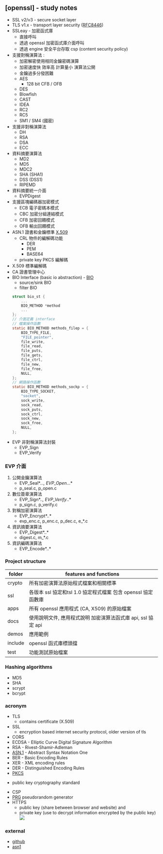 ## [openssl] - study notes

* SSL v2/v3 - secure socket layer
* TLS v1.x - transport layer security ([RFC8446](https://datatracker.ietf.org/doc/html/rfc8446))
* SSLeay - 加密函式庫
    - 直接呼叫
    - 透過 openssl 加密函式庫介面呼叫
    - 透過 engine 安全平台存取 csp (content security policy)
* 支援對稱演算法 :
    * 加密解密使用相同金鑰密碼演算
    * 加密速度快 效率高 計算量小 演算法公開
    * 金鑰過多分發困難
    - AES
        - 128 bit CFB / OFB
    - DES
    - Blowfish
    - CAST
    - IDEA
    - RC2
    - RC5
    - SM1 / SM4 (國密)
* 支援非對稱演算法
    - DH
    - RSA
    - DSA
    - ECC
* 資料摘要演算法
    - MD2
    - MD5
    - MDC2
    - SHA (SHA1)
    - DSS (DSS1)
    - RIPEMD
* 資料摘要統一介面
    - EVPDigest
* 支援區塊編碼器加密模式
    - ECB 電子密碼本模式
    - CBC 加密分組連結模式
    - CFB 加密回饋模式
    - OFB 輸出回饋模式
* ASN.1 證書和金鑰標準 [X.509](https://datatracker.ietf.org/doc/html/rfc5280)
    - CRL 物件的編解碼功能
        - DER
        - PEM
        - BASE64
    - private key PKCS 編解碼
* X.509 標準編解碼
* CA 證書管理中心
* BIO Interface (basic io abstraction) - [BIO](https://www.openssl.org/docs/manmaster/man7/bio.html)
    - source/sink BIO
    - filter BIO
    ```c
    struct bio_st {
        ...
        BIO_METHOD *method
        ...
    };
    // 介面定義 interface
    // 檔案操作函數
    static BIO_METHOD methods_filep = {
        BIO_TYPE_FILE,
        "FILE_pointer",
        file_write,
        file_read,
        file_puts,
        file_gets,
        file_ctrl,
        file_new,
        file_free,
        NULL,
    };
    // 網路操作函數
    static BIO_METHOD methods_sockp = {
        BIO_TYPE_SOCKET,
        "socket",
        sock_write,
        sock_read,
        sock_puts,
        sock_ctrl,
        sock_new,
        sock_free,
        NULL,
    };

    ```
* EVP 非對稱演算法封裝
    - EVP_Sign
    - EVP_Verify

### EVP 介面
1. 公開金鑰演算法
    - EVP_Seal*...*, EVP_Open*...*
    - p_seal.c, p_open.c
2. 數位簽章演算法
    - EVP_Sign*..*, EVP_Verify*..*
    - p_sign.c, p_verify.c
3. 對稱加密演算法
    - EVP_Encrypt*..*
    - evp_enc.c, p_enc.c, p_dec.c, e_*.c
4. 資訊摘要演算法
    - EVP_Digest*..*
    - digest.c, m_*.c
5. 資訊編碼演算法
    - EVP_Encode*..*





### Project structure

| folder | features and functions |
| ----- | ----- |
| crypto |  所有加密演算法原始程式檔案和相關標準 |
| ssl | 各版本 ssl 協定和tsl 1.0 協定程式檔案 包含 openssl 協定函數庫 |
| apps | 所有 openssl 應用程式 (CA, X509) 的原始檔案 |
| docs | 使用說明文件, 應用程式說明 加密演算法函式庫 api, ssl 協定 api |
| demos | 應用範例 |
| include | openssl 函式庫標頭擋 |
| test | 功能測試原始檔案 |


### Hashing algorithms
* MD5
* SHA
* scrypt
* bcrypt

### acronym
* TLS
    - contains certificate (X.509)
* SSL
    - encryption based internet security protocol, older version of tls
* CORS
* ECDSA - Elliptic Curve Digital Signature Algorithm
* RSA - Rivest-Shamir-Adleman
* [ASN.1](https://en.wikipedia.org/wiki/ASN.1#Applications) - Abstract Syntax Notation One
* BER - Basic Encoding Rules
* XER - XML encoding rules
* DER - Distinguished Encoding Rules
* [PKCS](https://en.wikipedia.org/wiki/PKCS)
- public key cryptography standard
* CSP
* [PRG](https://en.wikipedia.org/wiki/Pseudorandom_generator) pseudorandom generator
* HTTPS
    - public key (share between browser and website) and
    - private key (use to decrypt information encrypted by the public key)
    ![](https://res.cloudinary.com/practicaldev/image/fetch/s--STcureFX--/c_limit%2Cf_auto%2Cfl_progressive%2Cq_auto%2Cw_880/https://dev-to-uploads.s3.amazonaws.com/i/v3m6r9s1ardfcq54m5l1.png)



### external
* [github](https://github.com/openssl/openssl.git)
* [asn1](https://luca.ntop.org/Teaching/Appunti/asn1.html)
